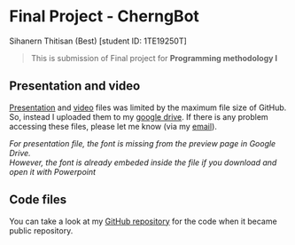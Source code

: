 # Final Project - CherngBot

Sihanern Thitisan (Best) [student ID: 1TE19250T]
> This is submission of Final project for **Programming methodology I**

## Presentation and video

[Presentation](https://drive.google.com/file/d/1NzPMBYzkLNE4eMVxigweLxzwSPdInzYp/view?usp=sharing) and [video](https://drive.google.com/file/d/1tMfVfEvMBNvLaxX5bnqKtUCA83QyDEl3/view?usp=sharing) files was limited by the maximum file size of GitHub.  
So, instead I uploaded them to my [google drive](https://drive.google.com/drive/folders/1Kipgp0WiDwwuUWhFbIZR12t9lgJuEq9A?usp=sharing). If there is any problem accessing these files, please let me know (via my [email](mailto:sihanern.thitisan.593@s.kyushu-u.ac.jp)).

*For presentation file, the font is missing from the preview page in Google Drive.  
However, the font is already embeded inside the file if you download and open it with Powerpoint*

## Code files

You can take a look at my [GitHub repository](https://github.com/best4281/cherng-bot) for the code when it became public repository.
